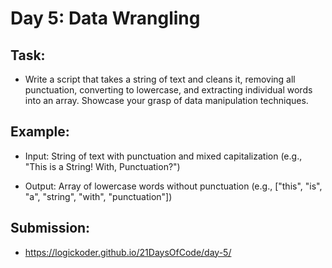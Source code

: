 # Day 5: Data Wrangling

## Task:

- Write a script that takes a string of text and cleans it, removing all punctuation, converting to lowercase, and
  extracting individual words into an array. Showcase your grasp of data manipulation techniques.

## Example:

- Input: String of text with punctuation and mixed capitalization (e.g., "This is a String! With, Punctuation?")

- Output: Array of lowercase words without punctuation (e.g., ["this", "is", "a", "string", "with", "punctuation"])

## Submission:

- https://logickoder.github.io/21DaysOfCode/day-5/